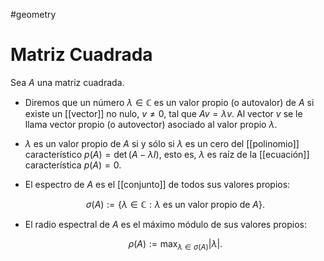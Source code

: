
#geometry
# Matriz Cuadrada

Sea $A$ una matriz cuadrada.

- Diremos que un número $\lambda \in \mathbb{C}$ es un valor propio (o autovalor) de $A$ si existe un [[vector]] no nulo, $v \neq 0$, tal que $Av = \lambda v$. Al vector $v$ se le llama vector propio (o autovector) asociado al valor propio $\lambda$.
- $\lambda$ es un valor propio de $A$ si y sólo si $\lambda$ es un cero del [[polinomio]] característico $p(A) = \det(A - \lambda I)$, esto es, $\lambda$ es raíz de la [[ecuación]] característica $p(A) = 0$.

- El espectro de $A$ es el [[conjunto]] de todos sus valores propios:

  $$
  \sigma(A) := \{ \lambda \in \mathbb{C} : \lambda \text{ es un valor propio de } A \}.
  $$

- El radio espectral de $A$ es el máximo módulo de sus valores propios:

  $$
  \rho(A) := \max_{\lambda \in \sigma(A)} |\lambda|.
  $$
